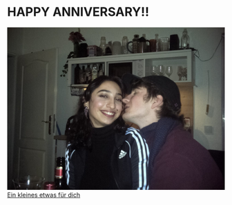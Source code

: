 #                                                   HAPPY ANNIVERSARY!!
![Alt text](https://github.com/Gockhi/Gockhi.github.io/blob/main/IMG-20230101-WA0014.png "Liebe dich")
[Ein kleines etwas für dich](https://open.spotify.com/playlist/6GfRfxgHaBBoOMzrwx0sVd?si=34e92284aee94b25)

